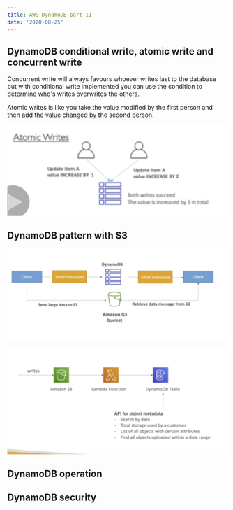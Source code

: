 ```yaml
---
title: AWS DynamoDB part 11
date: '2020-08-25'
---
```


## DynamoDB conditional write, atomic write and concurrent write

Concurrent write will always favours whoever writes last to the database but with conditional write implemented you can use the condition to determine who's writes overwrites the others.

Atomic writes is like you take the value modified by the first person and then add the value changed by the second person.

![pic](./atomic.jpg)

## DynamoDB pattern with S3

![s3](./s3.jpg)

![s3Meta](./s3Meta.jpg)

## DynamoDB operation

## DynamoDB security
